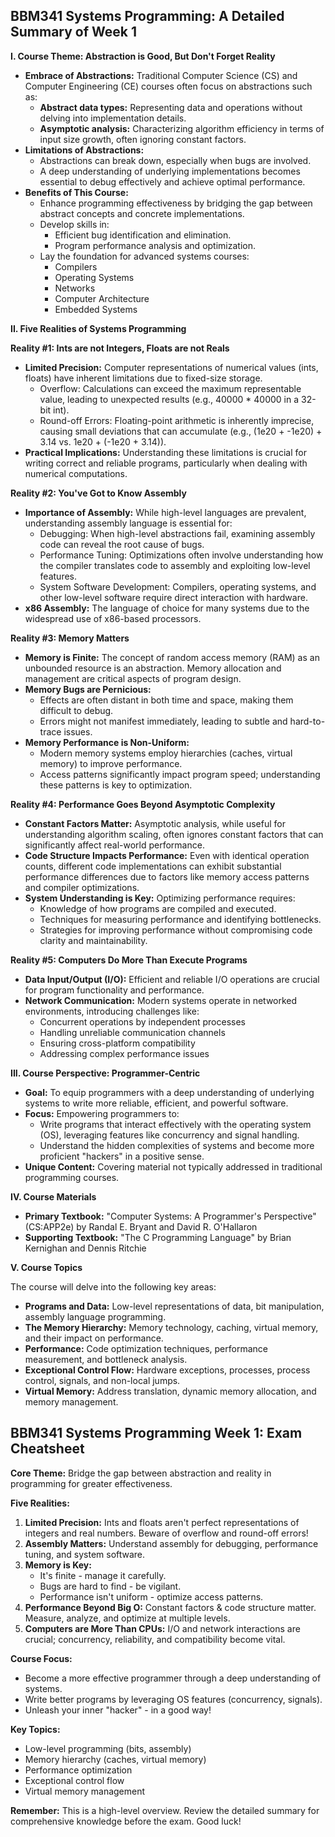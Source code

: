## BBM341 Systems Programming: A Detailed Summary of Week 1

**I. Course Theme: Abstraction is Good, But Don't Forget Reality**

* **Embrace of Abstractions:** Traditional Computer Science (CS) and Computer Engineering (CE) courses often focus on abstractions such as:
    * **Abstract data types:** Representing data and operations without delving into implementation details.
    * **Asymptotic analysis:** Characterizing algorithm efficiency in terms of input size growth, often ignoring constant factors.
* **Limitations of Abstractions:**  
    * Abstractions can break down, especially when bugs are involved.
    * A deep understanding of underlying implementations becomes essential to debug effectively and achieve optimal performance.
* **Benefits of This Course:**
    * Enhance programming effectiveness by bridging the gap between abstract concepts and concrete implementations.
    * Develop skills in:
        * Efficient bug identification and elimination.
        * Program performance analysis and optimization.
    * Lay the foundation for advanced systems courses:
        * Compilers
        * Operating Systems
        * Networks
        * Computer Architecture
        * Embedded Systems

**II. Five Realities of Systems Programming**

**Reality #1: Ints are not Integers, Floats are not Reals**

* **Limited Precision:** Computer representations of numerical values (ints, floats) have inherent limitations due to fixed-size storage.
    * Overflow: Calculations can exceed the maximum representable value, leading to unexpected results (e.g., 40000 * 40000 in a 32-bit int).
    * Round-off Errors: Floating-point arithmetic is inherently imprecise, causing small deviations that can accumulate (e.g., (1e20 + -1e20) + 3.14 vs. 1e20 + (-1e20 + 3.14)).
* **Practical Implications:** Understanding these limitations is crucial for writing correct and reliable programs, particularly when dealing with numerical computations.

**Reality #2: You've Got to Know Assembly**

* **Importance of Assembly:** While high-level languages are prevalent, understanding assembly language is essential for:
    * Debugging: When high-level abstractions fail, examining assembly code can reveal the root cause of bugs.
    * Performance Tuning: Optimizations often involve understanding how the compiler translates code to assembly and exploiting low-level features.
    * System Software Development: Compilers, operating systems, and other low-level software require direct interaction with hardware.
* **x86 Assembly:** The language of choice for many systems due to the widespread use of x86-based processors.

**Reality #3: Memory Matters**

* **Memory is Finite:** The concept of random access memory (RAM) as an unbounded resource is an abstraction. Memory allocation and management are critical aspects of program design.
* **Memory Bugs are Pernicious:**
    * Effects are often distant in both time and space, making them difficult to debug. 
    * Errors might not manifest immediately, leading to subtle and hard-to-trace issues.
* **Memory Performance is Non-Uniform:**
    * Modern memory systems employ hierarchies (caches, virtual memory) to improve performance.
    * Access patterns significantly impact program speed; understanding these patterns is key to optimization.

**Reality #4: Performance Goes Beyond Asymptotic Complexity**

* **Constant Factors Matter:** Asymptotic analysis, while useful for understanding algorithm scaling, often ignores constant factors that can significantly affect real-world performance.
* **Code Structure Impacts Performance:** Even with identical operation counts, different code implementations can exhibit substantial performance differences due to factors like memory access patterns and compiler optimizations.
* **System Understanding is Key:**  Optimizing performance requires:
    * Knowledge of how programs are compiled and executed.
    * Techniques for measuring performance and identifying bottlenecks.
    * Strategies for improving performance without compromising code clarity and maintainability.

**Reality #5: Computers Do More Than Execute Programs**

* **Data Input/Output (I/O):** Efficient and reliable I/O operations are crucial for program functionality and performance.
* **Network Communication:** Modern systems operate in networked environments, introducing challenges like:
    * Concurrent operations by independent processes
    * Handling unreliable communication channels
    * Ensuring cross-platform compatibility
    * Addressing complex performance issues

**III. Course Perspective: Programmer-Centric**

* **Goal:** To equip programmers with a deep understanding of underlying systems to write more reliable, efficient, and powerful software.
* **Focus:** Empowering programmers to:
    * Write programs that interact effectively with the operating system (OS), leveraging features like concurrency and signal handling.
    * Understand the hidden complexities of systems and become more proficient "hackers" in a positive sense.
* **Unique Content:** Covering material not typically addressed in traditional programming courses.

**IV. Course Materials**

* **Primary Textbook:** "Computer Systems: A Programmer's Perspective" (CS:APP2e) by Randal E. Bryant and David R. O'Hallaron
* **Supporting Textbook:**  "The C Programming Language" by Brian Kernighan and Dennis Ritchie

**V. Course Topics**

The course will delve into the following key areas:

* **Programs and Data:** Low-level representations of data, bit manipulation, assembly language programming.
* **The Memory Hierarchy:** Memory technology, caching, virtual memory, and their impact on performance.
* **Performance:** Code optimization techniques, performance measurement, and bottleneck analysis.
* **Exceptional Control Flow:** Hardware exceptions, processes, process control, signals, and non-local jumps.
* **Virtual Memory:** Address translation, dynamic memory allocation, and memory management. 

## BBM341 Systems Programming Week 1:  Exam Cheatsheet

**Core Theme:** Bridge the gap between abstraction and reality in programming for greater effectiveness.

**Five Realities:**

1. **Limited Precision:** Ints and floats aren't perfect representations of integers and real numbers. Beware of overflow and round-off errors!
2. **Assembly Matters:** Understand assembly for debugging, performance tuning, and system software.
3. **Memory is Key:** 
    * It's finite - manage it carefully.
    * Bugs are hard to find - be vigilant.
    * Performance isn't uniform - optimize access patterns.
4. **Performance Beyond Big O:** Constant factors & code structure matter. Measure, analyze, and optimize at multiple levels.
5. **Computers are More Than CPUs:** I/O and network interactions are crucial; concurrency, reliability, and compatibility become vital.

**Course Focus:**

* Become a more effective programmer through a deep understanding of systems.
* Write better programs by leveraging OS features (concurrency, signals).
* Unleash your inner "hacker" - in a good way! 

**Key Topics:**

* Low-level programming (bits, assembly)
* Memory hierarchy (caches, virtual memory)
* Performance optimization
* Exceptional control flow
* Virtual memory management

**Remember:** This is a high-level overview. Review the detailed summary for comprehensive knowledge before the exam. Good luck! 
